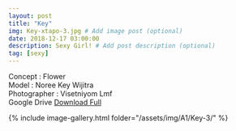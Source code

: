 ```yaml
---
layout: post
title: "Key"
img: Key-xtapo-3.jpg # Add image post (optional)
date: 2018-12-17 03:00:00
description: Sexy Girl! # Add post description (optional)
tag: [sexy]
---
```

Concept : Flower  
Model : Noree Key Wijitra  
Photographer : Visetniyom Lmf  
Google Drive [Download Full](http://gestyy.com/e0GHmU)    

{% include image-gallery.html folder="/assets/img/A1/Key-3/" %}
